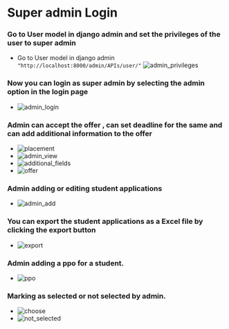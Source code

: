 # Super admin Login

### Go to User model in django admin and set the privileges of the user to super admin
- Go to User model in django admin `"http://localhost:8000/admin/APIs/user/"`
![admin_privileges](./wflow_images/Screenshot(132).png)

### Now you can login as super admin by selecting the admin option in the login page
- ![admin_login](wflow_images/Screenshot(135).png)

### Admin can accept the offer , can set deadline for the same and  can add additional information to the offer
<!-- 123 to 128 images -->
- ![placement](wflow_images/Screenshot(123).png)
- ![admin_view](wflow_images/Screenshot(124).png)
- ![additional_fields](wflow_images/Screenshot(125).png)
- ![offer](wflow_images/Screenshot(128).png)

### Admin adding or editing student applications
- ![admin_add](wflow_images/Screenshot(133).png)

### You can export the student applications as a Excel file by clicking the export button
- ![export](wflow_images/Screenshot(140).png)

### Admin adding a ppo for a student.
- ![ppo](wflow_images/Screenshot(134).png)

### Marking as selected or not selected by admin.
- ![choose](wflow_images/Screenshot(140).png)
- ![not_selected](wflow_images/Screenshot(141).png)
